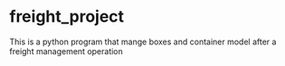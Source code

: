# freight_project
This is a python program that mange boxes and container model after  a freight management operation 
